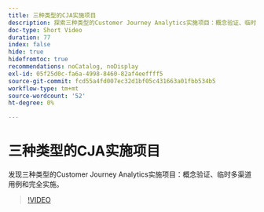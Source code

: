 ```yaml
---
title: 三种类型的CJA实施项目
description: 探索三种类型的Customer Journey Analytics实施项目：概念验证、临时多渠道用例和完全实施。
doc-type: Short Video
duration: 77
index: false
hide: true
hidefromtoc: true
recommendations: noCatalog, noDisplay
exl-id: 05f25d0c-fa6a-4998-8460-82af4eeffff5
source-git-commit: fcd55a4fd007ec32d1bf05c431663a01fbb534b5
workflow-type: tm+mt
source-wordcount: '52'
ht-degree: 0%

---
```


# 三种类型的CJA实施项目

发现三种类型的Customer Journey Analytics实施项目：概念验证、临时多渠道用例和完全实施。

<!-- 62_S113_3442460_77_three-types-of-cja-implementation-projects -->
>[!VIDEO](https://video.tv.adobe.com/v/3458341/?learn=on&enablevpops=true)
